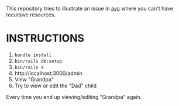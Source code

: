 This repository tries to illustrate an issue in [avo](https://github.com/avo-hq/avo) where you can't have recursive resources.

# INSTRUCTIONS

1. `bundle install`
2. `bin/rails db:setup`
3. `bin/rails s`
4. http://localhost:3000/admin
5. View "Grandpa"
6. Try to view or edit the "Dad" child

Every time you end up viewing/editing "Grandpa" again.
